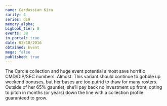 ```yaml
---
name: Cardassian Kira
rarity: 4
series: ds9
memory_alpha:
bigbook_tier: 8
events: 38
in_portal: true
date: 03/10/2016
obtained: Event
mega: false
published: true
---
```


The Cardie collection and huge event potential almost save horrific CMD/DIP/SEC numbers. Almost. This variant should continue to gobble up weekend bonuses, but her bases are too putrid to thaw for many rosters. Outside of her 65% gauntlet, she’ll pay back no investment up front, opting to pitch in months (or years) down the line with a collection profile guaranteed to grow.
